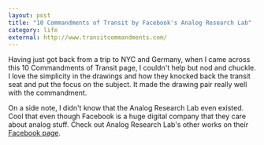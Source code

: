 ```yaml
---
layout: post
title: "10 Commandments of Transit by Facebook's Analog Research Lab"
category: life
external: http://www.transitcommandments.com/
---
```


Having just got back from a trip to NYC and Germany, when I came across this 10 Commandments of Transit page, I couldn't help but nod and chuckle. I love the simplicity in the drawings and how they knocked back the transit seat and put the focus on the subject. It made the drawing pair really well with the commandment.

On a side note, I didn't know that the Analog Research Lab even existed. Cool that even though Facebook is a huge digital company that they care about analog stuff. Check out Analog Research Lab's other works on their [Facebook page](https://www.facebook.com/analoglab).
